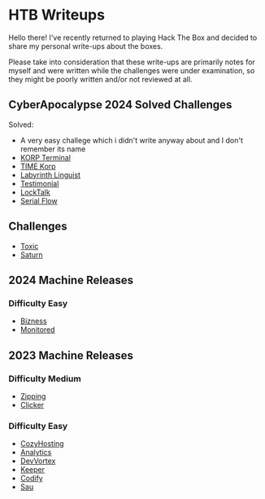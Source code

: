 # HTB Writeups

Hello there! I've recently returned to playing Hack The Box and decided to share my personal write-ups about the boxes.

Please take into consideration that these write-ups are primarily notes for myself and were written while the challenges were under examination, so they might be poorly written and/or not reviewed at all.

## CyberApocalypse 2024 Solved Challenges 

Solved:

- A very easy challege which i didn't write anyway about and I don't remember its name
- [KORP Terminal](CyberApocalypse/2024/writeups.md)
- [TIME Korp](CyberApocalypse/2024/writeups.md)
- [Labyrinth Linguist](CyberApocalypse/2024/writeups.md)
- [Testimonial](CyberApocalypse/2024/writeups.md)
- [LockTalk](CyberApocalypse/2024/writeups.md)
- [Serial Flow](CyberApocalypse/2024/writeups.md)

## Challenges
- [Toxic](TOXIC)
- [Saturn](SATURN)

## 2024 Machine Releases

### Difficulty Easy

- [Bizness](BIZNESS)
- [Monitored](MONITORED)

## 2023 Machine Releases 

### Difficulty Medium

- [Zipping](ZIPPING)
- [Clicker](CLICKER)

### Difficulty Easy

- [CozyHosting](COZYHOSTING)
- [Analytics](ANALYTICS)
- [DevVortex](DEVVORTEX)
- [Keeper](KEEPER)
- [Codify](CODIFY)
- [Sau](SAU)


